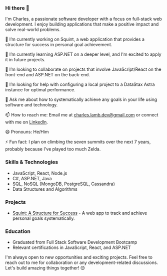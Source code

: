 ### Hi there 👋

I'm Charles, a passionate software developer with a focus on full-stack web development. I enjoy building applications that make a positive impact and solve real-world problems.

🔭 I’m currently working on Squint, a web application that provides a structure for success in personal goal achievement.

🌱 I’m currently learning ASP.NET on a deeper level, and I'm excited to apply it in future projects.

👯 I’m looking to collaborate on projects that involve JavaScript/React on the front-end and ASP.NET on the back-end.

🤔 I’m looking for help with configuring a local project to a DataStax Astra instance for optimal performance.

💬 Ask me about how to systematically achieve any goals in your life using software and technology.

📫 How to reach me: Email me at charles.lamb.dev@gmail.com or connect with me on [LinkedIn](https://www.linkedin.com/in/yourprofile).

😄 Pronouns: He/Him

⚡ Fun fact: I plan on climbing the seven summits over the next 7 years, probably because I've played too much Zelda.

### Skills & Technologies
- JavaScript, React, Node.js
- C#, ASP.NET, Java
- SQL, NoSQL (MongoDB, PostgreSQL, Cassandra)
- Data Structures and Algorithms

### Projects
- [Squint: A Structure for Success](https://github.com/cyberstizz/squint) - A web app to track and achieve personal goals systematically.

### Education
- Graduated from Full Stack Software Development Bootcamp
- Relevant certifications in JavaScript, React, and ASP.NET

I'm always open to new opportunities and exciting projects. Feel free to reach out to me for collaboration or any development-related discussions. Let's build amazing things together! 😊



